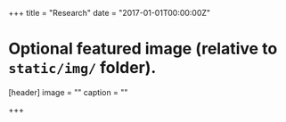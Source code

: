 +++
title = "Research"
date = "2017-01-01T00:00:00Z"

# Optional featured image (relative to `static/img/` folder).
[header]
image = ""
caption = ""

+++
